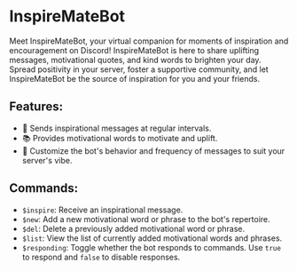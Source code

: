 # InspireMateBot

Meet InspireMateBot, your virtual companion for moments of inspiration and encouragement on Discord! InspireMateBot is here to share uplifting messages, motivational quotes, and kind words to brighten your day. Spread positivity in your server, foster a supportive community, and let InspireMateBot be the source of inspiration for you and your friends.


## Features:
- 🌟 Sends inspirational messages at regular intervals.
- 📚 Provides motivational words to motivate and uplift.
- 💬 Customize the bot's behavior and frequency of messages to suit your server's vibe.


## Commands:
- `$inspire`: Receive an inspirational message.
- `$new`: Add a new motivational word or phrase to the bot's repertoire.
- `$del`: Delete a previously added motivational word or phrase.
- `$list`: View the list of currently added motivational words and phrases.
- `$responding`: Toggle whether the bot responds to commands. Use `true` to respond and `false` to disable responses.

